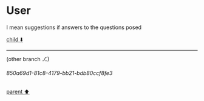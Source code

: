 # User

I mean suggestions if answers to the questions posed

[child ⬇️](#850a69d1-81c8-4179-bb21-bdb80ccf8fe3)

---

(other branch ⎇)
###### 850a69d1-81c8-4179-bb21-bdb80ccf8fe3
[parent ⬆️](#aaa26fb6-c71f-4c9f-a9a8-c4917a3f3d19)

